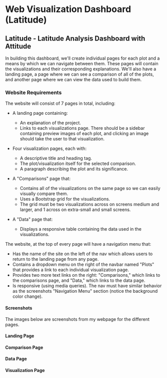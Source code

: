 # Web Visualization Dashboard (Latitude)
## Latitude - Latitude Analysis Dashboard with Attitude
In building this dashboard, we'll create individual pages for each plot and a means by which we can navigate between them. These pages will contain the visualizations and their corresponding explanations. We'll also have a landing page, a page where we can see a comparison of all of the plots, and another page where we can view the data used to build them.
### Website Requirements
The website will consist of 7 pages in total, including:

- A landing page containing:
  - An explanation of the project.
  - Links to each visualizations page. There should be a sidebar containing preview images of each plot, and clicking an image should take the user to that visualization.

- Four visualization pages, each with:
  - A descriptive title and heading tag.
  - The plot/visualization itself for the selected comparison.
  - A paragraph describing the plot and its significance.

- A "Comparisons" page that:
  - Contains all of the visualizations on the same page so we can easily visually compare them.
  - Uses a Bootstrap grid for the visualizations.
  - The grid must be two visualizations across on screens medium and larger, and 1 across on extra-small and small screens.

- A "Data" page that:
  - Displays a responsive table containing the data used in the visualizations.
 
 The website, at the top of every page will have a navigation menu that:
 * Has the name of the site on the left of the nav which allows users to return to the landing page from any page.
 * Contains a dropdown menu on the right of the navbar named "Plots" that provides a link to each individual visualization page.
 * Provides two more text links on the right: "Comparisons," which links to the comparisons page, and "Data," which links to the data page.
 * Is responsive (using media queries). The nav must have similar behavior as the screenshots "Navigation Menu" section (notice the background color change).
 
 #### Screenshots
 The images below are screenshots from my webpage for the different pages.
 
 #### Landing Page
 
 
 #### Comparison Page
 
 
 #### Data Page
 
 
 #### Visualization Page
 

